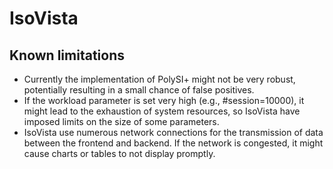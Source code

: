 # IsoVista

## Known limitations

- Currently the implementation of PolySI+ might not be very robust, potentially resulting in a small chance of false positives.
- If the workload parameter is set very high (e.g., #session=10000), it might lead to the exhaustion of system resources, so IsoVista have imposed limits on the size of some parameters.
- IsoVista use numerous network connections for the transmission of data between the frontend and backend. If the network is congested, it might cause charts or tables to not display promptly.
